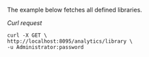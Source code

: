The example below fetches all defined libraries.

*Curl request*

``` shell
curl -X GET \
http://localhost:8095/analytics/library \
-u Administrator:password
```